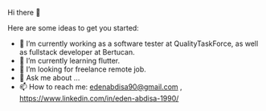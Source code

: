 Hi there 👋


Here are some ideas to get you started:

- 🔭 I’m currently working as a software tester at QualityTaskForce, as well as fullstack developer at Bertucan.
- 🌱 I’m currently learning flutter.
- 👯 I’m looking for freelance remote job. 
- 💬 Ask me about ...
- 📫 How to reach me: edenabdisa90@gmail.com , https://www.linkedin.com/in/eden-abdisa-1990/ 

